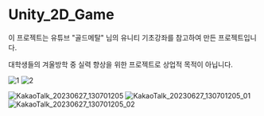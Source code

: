 
# Unity_2D_Game

이 프로젝트는 유튜브 "골드메탈" 님의 유니티 기초강좌를 참고하여 만든 프로젝트입니다.

대학생들의 겨울방학 중 실력 향상을 위한 프로젝트로 상업적 목적이 아닙니다.

![1](https://github.com/ChoiSW99/Unity_2D_Game/assets/84121891/a358f771-f009-4cfb-bc0d-fe607960277a)
![2](https://github.com/ChoiSW99/Unity_2D_Game/assets/84121891/ff731902-edcd-41ac-bd3d-4f8a5611ec1a)

![KakaoTalk_20230627_130701205](https://github.com/ChoiSW99/Unity_2D_Game/assets/84121891/e7cee608-da25-4cf0-896c-5d31d75f0f41)
![KakaoTalk_20230627_130701205_01](https://github.com/ChoiSW99/Unity_2D_Game/assets/84121891/ff6a7f91-7b5f-4028-b4d8-b8e1d585aebd)
![KakaoTalk_20230627_130701205_02](https://github.com/ChoiSW99/Unity_2D_Game/assets/84121891/c815650e-2a1e-4dec-847d-4b0d237ade2a)
